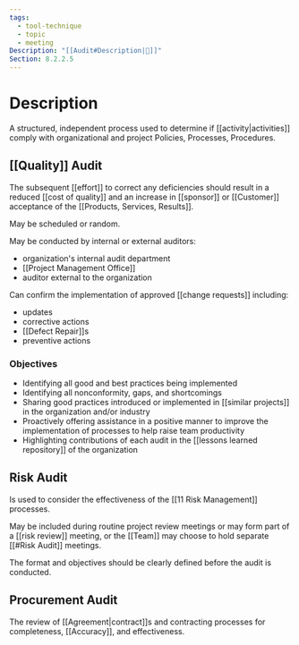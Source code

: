 ```yaml
---
tags:
  - tool-technique
  - topic
  - meeting
Description: "[[Audit#Description|📝]]"
Section: 8.2.2.5
---
```

# Description
A structured, independent process used to determine if [[activity|activities]] comply with organizational and project Policies, Processes, Procedures.
## [[Quality]] Audit
The subsequent [[effort]] to correct any deficiencies should result in a reduced [[cost of quality]] and an increase in [[sponsor]] or [[Customer]] acceptance of the [[Products, Services, Results]].

May be scheduled or random.

May be conducted by internal or external auditors:
- organization's internal audit department
- [[Project Management Office]]
- auditor external to the organization

Can confirm the implementation of approved [[change requests]] including:
- updates
- corrective actions
- [[Defect Repair]]s
- preventive actions
### Objectives
- Identifying all good and best practices being implemented
- Identifying all nonconformity, gaps, and shortcomings
- Sharing good practices introduced or implemented in [[similar projects]] in the organization and/or industry
- Proactively offering assistance in a positive manner to improve the implementation of processes to help raise team productivity
- Highlighting contributions of each audit in the [[lessons learned repository]] of the organization
## Risk Audit
Is used to consider the effectiveness of the [[11 Risk Management]] processes.

May be included during routine project review meetings or may form part of a [[risk review]] meeting, or the [[Team]] may choose to hold separate [[#Risk Audit]] meetings.

The format and objectives should be clearly defined before the audit is conducted.
## Procurement Audit
The review of [[Agreement|contract]]s and contracting processes for completeness, [[Accuracy]], and effectiveness.